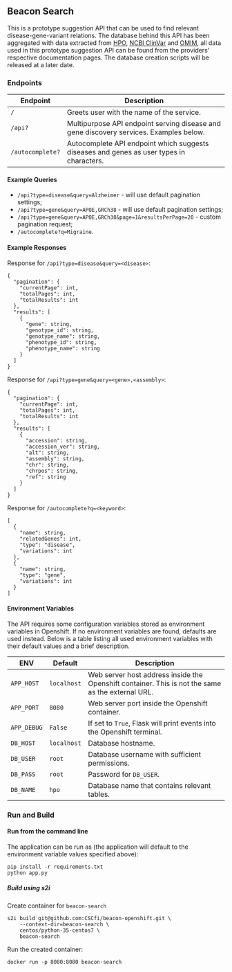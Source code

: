 ## Beacon Search

This is a prototype suggestion API that can be used to find relevant disease-gene-variant relations. The database behind this API has been aggregated with data extracted from [HPO](https://hpo.jax.org/app/), [NCBI ClinVar](https://www.ncbi.nlm.nih.gov/clinvar/) and [OMIM](https://omim.org/), all data used in this prototype suggestion API can be found from the providers' respective documentation pages. The database creation scripts will be released at a later date.

### Endpoints
| Endpoint | Description |
| --- | --- |
| `/` | Greets user with the name of the service. |
| `/api?` | Multipurpose API endpoint serving disease and gene discovery services. Examples below. |
| `/autocomplete?` | Autocomplete API endpoint which suggests diseases and genes as user types in characters. |

#### Example Queries

* `/api?type=disease&query=Alzheimer` - will use default pagination settings;
* `/api?type=gene&query=APOE,GRCh38` - will use default pagination settings;
* `/api?type=gene&query=APOE,GRCh38&page=1&resultsPerPage=20`  - custom pagination request;
* `/autocomplete?q=Migraine`.

#### Example Responses

Response for `/api?type=disease&query=<disease>`:
```
{
  "pagination": {
    "currentPage": int,
    "totalPages": int,
    "totalResults": int
  },
  "results": [
    {
      "gene": string,
      "genotype_id": string,
      "genotype_name": string,
      "phenotype_id": string,
      "phenotype_name": string
    }
  ]
}
```

Response for `/api?type=gene&query=<gene>,<assembly>`:

```
{
  "pagination": {
    "currentPage": int,
    "totalPages": int,
    "totalResults": int
  },
  "results": [
    {
      "accession": string,
      "accession_ver": string,
      "alt": string,
      "assembly": string,
      "chr": string,
      "chrpos": string,
      "ref": string
    }
  ]
}
```

Response for `/autocomplete?q=<keyword>`:

```
[
  {
    "name": string,
    "relatedGenes": int,
    "type": "disease",
    "variations": int
  },
  {
    "name": string,
    "type": "gene",
    "variations": int
  }
]
```

#### Environment Variables
The API requires some configuration variables stored as environment variables in Openshift. If no environment variables are found, defaults are used instead. Below is a table listing all used environment variables with their default values and a brief description.

| ENV | Default | Description |
| --- | --- | --- |
| `APP_HOST` | `localhost` | Web server host address inside the Openshift container. This is not the same as the external URL. |
| `APP_PORT` | `8080` | Web server port inside the Openshift container. |
| `APP_DEBUG` | `False` | If set to `True`, Flask will print events into the Openshift terminal. |
| `DB_HOST` | `localhost` | Database hostname. |
| `DB_USER` | `root` | Database username with sufficient permissions. |
| `DB_PASS` | `root` | Password for `DB_USER`. |
| `DB_NAME` | `hpo` | Database name that contains relevant tables. |


### Run and Build

#### Run from the command line

The application can be run as (the application will default to the environment variable values specified above):

```
pip install -r requirements.txt
python app.py
```

##### Build using s2i

Create container for `beacon-search`
```
s2i build git@github.com:CSCfi/beacon-openshift.git \
    --context-dir=beacon-search \
    centos/python-35-centos7 \
    beacon-search
```

Run the created container:
```
docker run -p 8080:8080 beacon-search
```

